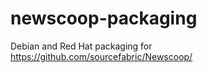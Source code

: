 newscoop-packaging
==================

Debian and Red Hat packaging for https://github.com/sourcefabric/Newscoop/
